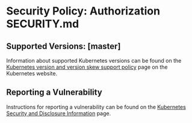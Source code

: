 # Security Policy: Authorization SECURITY.md

## Supported Versions: [master]

Information about supported Kubernetes versions can be found on the
[Kubernetes version and version skew support policy] page on the Kubernetes website.

## Reporting a Vulnerability

Instructions for reporting a vulnerability can be found on the
[Kubernetes Security and Disclosure Information] page.

[Kubernetes version and version skew support policy]: https://kubernetes.io/docs/setup/release/version-skew-policy/#supported-versions
[Kubernetes Security and Disclosure Information]: https://kubernetes.io/docs/reference/issues-security/security/#report-a-vulnerability
